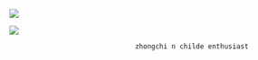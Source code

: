 
![](https://komarev.com/ghpvc/?username=foullegacy&color=CA692E&label=fell+into+the+abyss&base=1000&style=flat-square&aligncenter)




 
 ![](https://i.pinimg.com/564x/be/c2/d9/bec2d9d0096f2698c1842fd9e4a7b976.jpg) 
 
  
                                   zhongchi n childe enthusiast
